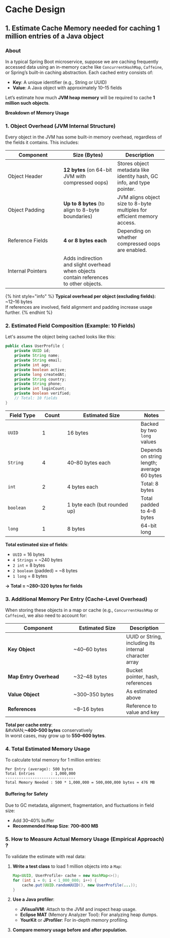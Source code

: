 # Cache Design

## 1. Estimate Cache Memory needed for caching 1 million entries of a Java object

### About

In a typical Spring Boot microservice, suppose we are caching frequently accessed data using an in-memory cache like `ConcurrentHashMap`, `Caffeine`, or Spring’s built-in caching abstraction. Each cached entry consists of:

* **Key**: A unique identifier (e.g., String or UUID)
* **Value**: A Java object with approximately 10–15 fields

Let’s estimate how much **JVM heap memory** will be required to cache **1 million such objects**.

**Breakdown of Memory Usage**

### 1. Object Overhead (JVM Internal Structure)

Every object in the JVM has some built-in memory overhead, regardless of the fields it contains. This includes:

<table data-full-width="true"><thead><tr><th width="159.98046875">Component</th><th>Size (Bytes)</th><th>Description</th></tr></thead><tbody><tr><td>Object Header</td><td><strong>12 bytes</strong> (on 64-bit JVM with compressed oops)</td><td>Stores object metadata like identity hash, GC info, and type pointer.</td></tr><tr><td>Object Padding</td><td><strong>Up to 8 bytes</strong> (to align to 8-byte boundaries)</td><td>JVM aligns object size to 8-byte multiples for efficient memory access.</td></tr><tr><td>Reference Fields</td><td><strong>4 or 8 bytes each</strong></td><td>Depending on whether compressed oops are enabled.</td></tr><tr><td>Internal Pointers</td><td>Adds indirection and slight overhead when objects contain references to other objects.</td><td></td></tr></tbody></table>

{% hint style="info" %}
**Typical overhead per object (excluding fields):** \~12–16 bytes\
If references are involved, field alignment and padding increase usage further.
{% endhint %}

### 2. Estimated Field Composition (Example: 10 Fields)

Let's assume the object being cached looks like this:

```java
public class UserProfile {
    private UUID id;
    private String name;
    private String email;
    private int age;
    private boolean active;
    private long createdAt;
    private String country;
    private String phone;
    private int loginCount;
    private boolean verified;
    // Total: 10 fields
}
```

<table data-full-width="true"><thead><tr><th width="101.87890625">Field Type</th><th width="67.53125">Count</th><th width="253.1953125">Estimated Size</th><th>Notes</th></tr></thead><tbody><tr><td><code>UUID</code></td><td>1</td><td>16 bytes</td><td>Backed by two <code>long</code> values</td></tr><tr><td><code>String</code></td><td>4</td><td>40–80 bytes each</td><td>Depends on string length; average 60 bytes</td></tr><tr><td><code>int</code></td><td>2</td><td>4 bytes each</td><td>Total: 8 bytes</td></tr><tr><td><code>boolean</code></td><td>2</td><td>1 byte each (but rounded up)</td><td>Total padded to 4–8 bytes</td></tr><tr><td><code>long</code></td><td>1</td><td>8 bytes</td><td>64-bit long</td></tr></tbody></table>

**Total estimated size of fields**:

* `UUID` = 16 bytes
* `4 Strings` = \~240 bytes
* `2 int` = 8 bytes
* `2 boolean` (padded) = \~8 bytes
* `1 long` = 8 bytes

**→ Total = \~280–320 bytes for fields**

### 3. Additional Memory Per Entry (Cache-Level Overhead)

When storing these objects in a map or cache (e.g., `ConcurrentHashMap` or `Caffeine`), we also need to account for:

<table><thead><tr><th width="191.87109375">Component</th><th width="150.5078125">Estimated Size</th><th>Description</th></tr></thead><tbody><tr><td><strong>Key Object</strong></td><td>~40–60 bytes</td><td>UUID or String, including its internal character array</td></tr><tr><td><strong>Map Entry Overhead</strong></td><td>~32–48 bytes</td><td>Bucket pointer, hash, references</td></tr><tr><td><strong>Value Object</strong></td><td>~300–350 bytes</td><td>As estimated above</td></tr><tr><td><strong>References</strong></td><td>~8–16 bytes</td><td>Reference to value and key</td></tr></tbody></table>

**Total per cache entry**:\
&#xNAN;**\~400–500 bytes** conservatively\
In worst cases, may grow up to **550–600 bytes**.

### 4. Total Estimated Memory Usage

To calculate total memory for 1 million entries:

```
Per Entry (average): 500 bytes
Total Entries       : 1,000,000
-------------------------------
Total Memory Needed : 500 * 1,000,000 = 500,000,000 bytes ≈ 476 MB
```

#### Buffering for Safety

Due to GC metadata, alignment, fragmentation, and fluctuations in field size:

* Add 30–40% buffer
* **Recommended Heap Size**: **700–800 MB**

### 5. How to Measure Actual Memory Usage (Empirical Approach) ?

To validate the estimate with real data:

1.  **Write a test class** to load 1 million objects into a `Map`:

    ```java
    Map<UUID, UserProfile> cache = new HashMap<>();
    for (int i = 0; i < 1_000_000; i++) {
        cache.put(UUID.randomUUID(), new UserProfile(...));
    }
    ```
2. **Use a Java profiler**:
   * **JVisualVM**: Attach to the JVM and inspect heap usage.
   * **Eclipse MAT** (Memory Analyzer Tool): For analyzing heap dumps.
   * **YourKit** or **JProfiler**: For in-depth memory profiling.
3. **Compare memory usage before and after population.**

